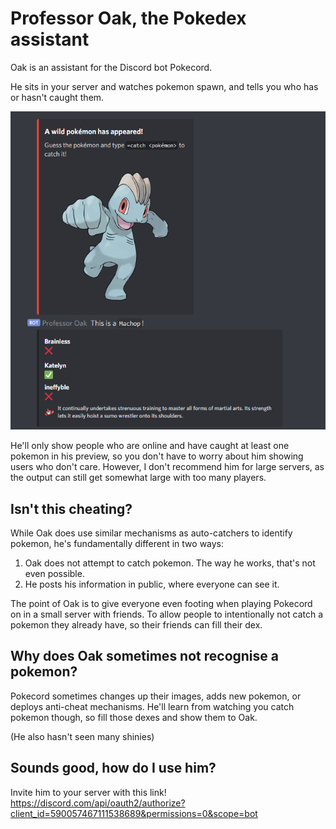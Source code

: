 # Professor Oak, the Pokedex assistant

Oak is an assistant for the Discord bot Pokecord.

He sits in your server and watches pokemon spawn, and tells you who has or hasn't caught them.

![screenshot.png](screenshot.png)

He'll only show people who are online and have caught at least one pokemon in his preview, so you don't have to worry about him showing users who don't care.
However, I don't recommend him for large servers, as the output can still get somewhat large with too many players.

## Isn't this cheating?

While Oak does use similar mechanisms as auto-catchers to identify pokemon, he's fundamentally different in two ways:

1. Oak does not attempt to catch pokemon.  The way he works, that's not even possible.
1. He posts his information in public, where everyone can see it.

The point of Oak is to give everyone even footing when playing Pokecord on in a small server with friends.
To allow people to intentionally not catch a pokemon they already have, so their friends can fill their dex.

## Why does Oak sometimes not recognise a pokemon?

Pokecord sometimes changes up their images, adds new pokemon, or deploys anti-cheat mechanisms.
He'll learn from watching you catch pokemon though, so fill those dexes and show them to Oak.

(He also hasn't seen many shinies)

## Sounds good, how do I use him?

Invite him to your server with this link! <https://discord.com/api/oauth2/authorize?client_id=590057467111538689&permissions=0&scope=bot>
